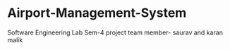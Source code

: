 # Airport-Management-System
Software Engineering Lab Sem-4 
project team member- saurav and karan malik
